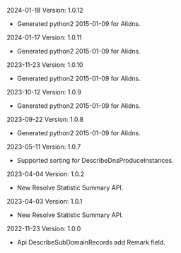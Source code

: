 2024-01-18 Version: 1.0.12
- Generated python2 2015-01-09 for Alidns.

2024-01-17 Version: 1.0.11
- Generated python2 2015-01-09 for Alidns.

2023-11-23 Version: 1.0.10
- Generated python2 2015-01-09 for Alidns.

2023-10-12 Version: 1.0.9
- Generated python2 2015-01-09 for Alidns.

2023-09-22 Version: 1.0.8
- Generated python2 2015-01-09 for Alidns.

2023-05-11 Version: 1.0.7
- Supported sorting for DescribeDnsProduceInstances.

2023-04-04 Version: 1.0.2
- New Resolve Statistic Summary API.

2023-04-03 Version: 1.0.1
- New Resolve Statistic Summary API.

2022-11-23 Version: 1.0.0
- Api DescribeSubDomainRecords add Remark field.

